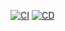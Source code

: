 [![CI](https://github.com/esbenscriver/arithmetic-esben-andersen/actions/workflows/ci.yml/badge.svg)](https://github.com/esbenscriver/arithmetic-esben-andersen/actions/workflows/ci.yml)
[![CD](https://github.com/esbenscriver/arithmetic-esben-andersen/actions/workflows/cd.yml/badge.svg)](https://github.com/esbenscriver/arithmetic-esben-andersen/actions/workflows/cd.yml)